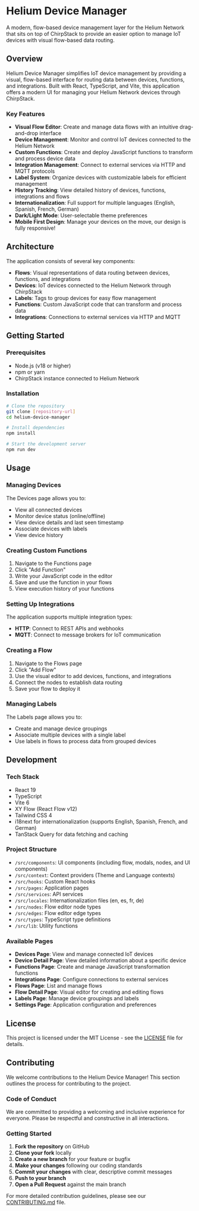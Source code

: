 # Helium Device Manager

A modern, flow-based device management layer for the Helium Network that sits on top of ChirpStack to provide an easier option to manage IoT devices with visual flow-based data routing.

## Overview

Helium Device Manager simplifies IoT device management by providing a visual, flow-based interface for routing data between devices, functions, and integrations. Built with React, TypeScript, and Vite, this application offers a modern UI for managing your Helium Network devices through ChirpStack.

### Key Features

- **Visual Flow Editor**: Create and manage data flows with an intuitive drag-and-drop interface
- **Device Management**: Monitor and control IoT devices connected to the Helium Network
- **Custom Functions**: Create and deploy JavaScript functions to transform and process device data
- **Integration Management**: Connect to external services via HTTP and MQTT protocols
- **Label System**: Organize devices with customizable labels for efficient management
- **History Tracking**: View detailed history of devices, functions, integrations and flows
- **Internationalization**: Full support for multiple languages (English, Spanish, French, German)
- **Dark/Light Mode**: User-selectable theme preferences
- **Mobile First Design**: Manage your devices on the move, our design is fully responsive!

## Architecture

The application consists of several key components:

- **Flows**: Visual representations of data routing between devices, functions, and integrations
- **Devices**: IoT devices connected to the Helium Network through ChirpStack
- **Labels**: Tags to group devices for easy flow management
- **Functions**: Custom JavaScript code that can transform and process data
- **Integrations**: Connections to external services via HTTP and MQTT

## Getting Started

### Prerequisites

- Node.js (v18 or higher)
- npm or yarn
- ChirpStack instance connected to Helium Network

### Installation

```bash
# Clone the repository
git clone [repository-url]
cd helium-device-manager

# Install dependencies
npm install

# Start the development server
npm run dev
```

## Usage

### Managing Devices

The Devices page allows you to:

- View all connected devices
- Monitor device status (online/offline)
- View device details and last seen timestamp
- Associate devices with labels
- View device history

### Creating Custom Functions

1. Navigate to the Functions page
2. Click "Add Function"
3. Write your JavaScript code in the editor
4. Save and use the function in your flows
5. View execution history of your functions

### Setting Up Integrations

The application supports multiple integration types:

- **HTTP**: Connect to REST APIs and webhooks
- **MQTT**: Connect to message brokers for IoT communication

### Creating a Flow

1. Navigate to the Flows page
2. Click "Add Flow"
3. Use the visual editor to add devices, functions, and integrations
4. Connect the nodes to establish data routing
5. Save your flow to deploy it

### Managing Labels

The Labels page allows you to:

- Create and manage device groupings
- Associate multiple devices with a single label
- Use labels in flows to process data from grouped devices

## Development

### Tech Stack

- React 19
- TypeScript
- Vite 6
- XY Flow (React Flow v12)
- Tailwind CSS 4
- i18next for internationalization (supports English, Spanish, French, and German)
- TanStack Query for data fetching and caching

### Project Structure

- `/src/components`: UI components (including flow, modals, nodes, and UI components)
- `/src/context`: Context providers (Theme and Language contexts)
- `/src/hooks`: Custom React hooks
- `/src/pages`: Application pages
- `/src/services`: API services
- `/src/locales`: Internationalization files (en, es, fr, de)
- `/src/nodes`: Flow editor node types
- `/src/edges`: Flow editor edge types
- `/src/types`: TypeScript type definitions
- `/src/lib`: Utility functions

### Available Pages

- **Devices Page**: View and manage connected IoT devices
- **Device Detail Page**: View detailed information about a specific device
- **Functions Page**: Create and manage JavaScript transformation functions
- **Integrations Page**: Configure connections to external services
- **Flows Page**: List and manage flows
- **Flow Detail Page**: Visual editor for creating and editing flows
- **Labels Page**: Manage device groupings and labels
- **Settings Page**: Application configuration and preferences

## License

This project is licensed under the MIT License - see the [LICENSE](./LICENSE) file for details.

## Contributing

We welcome contributions to the Helium Device Manager! This section outlines the process for contributing to the project.

### Code of Conduct

We are committed to providing a welcoming and inclusive experience for everyone. Please be respectful and constructive in all interactions.

### Getting Started

1. **Fork the repository** on GitHub
2. **Clone your fork** locally
3. **Create a new branch** for your feature or bugfix
4. **Make your changes** following our coding standards
5. **Commit your changes** with clear, descriptive commit messages
6. **Push to your branch**
7. **Open a Pull Request** against the main branch

For more detailed contribution guidelines, please see our [CONTRIBUTING.md](./CONTRIBUTING.md) file.

